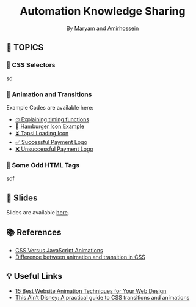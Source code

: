 <div align="center">

# Automation Knowledge Sharing 
By [Maryam](https://github.com/malikarami) and [Amirhossein](https://github.com/amir78729)

</div>

## 📝 TOPICS
### 🔸 CSS Selectors
sd

### 🔸 Animation and Transitions
Example Codes are available here:
- [⏱  Explaining timing functions](https://github.com/amir78729/automation-knowledge-sharing-1/tree/main/animation/transition-timing-function)
- [🍔  Hamburger Icon Example](https://github.com/amir78729/automation-knowledge-sharing-1/tree/main/animation/hamburger)
- [⏳  Tapsi Loading Icon](https://github.com/amir78729/automation-knowledge-sharing-1/tree/main/animation/tapsi-logo)
- [✅  Successful Payment Logo](https://github.com/amir78729/automation-knowledge-sharing-1/tree/main/animation/successful)
- [❌  Unsuccessful Payment Logo](https://github.com/amir78729/automation-knowledge-sharing-1/tree/main/animation/unsuccessful)

### 🔸 Some Odd HTML Tags
sdf

## 🔗 Slides
Slides are available [here](https://docs.google.com/presentation/d/1e99AYINXtFnY57oaZ-7Uy-BX7okyJyoAm_Rp7C94qPY/edit?usp=sharing).

## 📚 References
- [CSS Versus JavaScript Animations](https://developers.google.com/web/fundamentals/design-and-ux/animations/css-vs-javascript)
- [Difference between animation and transition in CSS](https://www.geeksforgeeks.org/difference-between-animation-and-transition-in-css/)

## 💡 Useful Links
- [15 Best Website Animation Techniques for Your Web Design](https://fireart.studio/blog/10-best-website-animation-techniques-for-your-web-design/)
- [This Ain’t Disney: A practical guide to CSS transitions and animations](https://blog.prototypr.io/this-aint-disney-a-practical-guide-to-css-transitions-and-animations-a8b87e7c5531)
